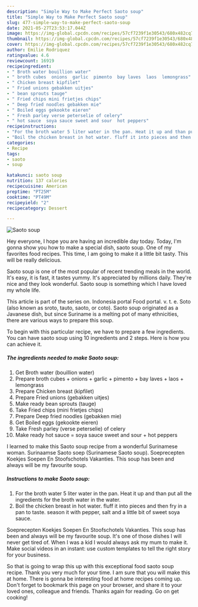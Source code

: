 ```yaml
---
description: "Simple Way to Make Perfect Saoto soup"
title: "Simple Way to Make Perfect Saoto soup"
slug: 477-simple-way-to-make-perfect-saoto-soup
date: 2021-05-27T23:53:17.044Z
image: https://img-global.cpcdn.com/recipes/57cf7239f1e30543/680x482cq70/saoto-soup-recipe-main-photo.jpg
thumbnail: https://img-global.cpcdn.com/recipes/57cf7239f1e30543/680x482cq70/saoto-soup-recipe-main-photo.jpg
cover: https://img-global.cpcdn.com/recipes/57cf7239f1e30543/680x482cq70/saoto-soup-recipe-main-photo.jpg
author: Emilie Rodriquez
ratingvalue: 4.6
reviewcount: 16919
recipeingredient:
- " Broth water bouillion water"
- " broth cubes  onions  garlic  pimento  bay laves  laos  lemongrass"
- " Chicken breast kipfilet"
- " Fried unions gebakken uitjes"
- " bean sprouts tauge"
- " Fried chips mini frietjes chips"
- " Deep fried noodles gebakken mie"
- " Boiled eggs gekookte eieren"
- " Fresh parley verse peterselie of celery"
- " hot sauce  soya sauce sweet and sour  hot peppers"
recipeinstructions:
- "For the broth water 5 liter water in the pan. Heat it up and than put all the ingredients for the broth water in the water."
- "Boil the chicken breast in hot water. fluff it into pieces and then fry in a pan to taste. season it with pepper, salt and a little bit of sweet soya sauce."
categories:
- Recipe
tags:
- saoto
- soup

katakunci: saoto soup 
nutrition: 137 calories
recipecuisine: American
preptime: "PT25M"
cooktime: "PT49M"
recipeyield: "2"
recipecategory: Dessert

---
```



![Saoto soup](https://img-global.cpcdn.com/recipes/57cf7239f1e30543/680x482cq70/saoto-soup-recipe-main-photo.jpg)

Hey everyone, I hope you are having an incredible day today. Today, I'm gonna show you how to make a special dish, saoto soup. One of my favorites food recipes. This time, I am going to make it a little bit tasty. This will be really delicious.

Saoto soup is one of the most popular of recent trending meals in the world. It's easy, it is fast, it tastes yummy. It's appreciated by millions daily. They're nice and they look wonderful. Saoto soup is something which I have loved my whole life.

This article is part of the series on. Indonesia portal Food portal. v. t. e. Soto (also known as sroto, tauto, saoto, or coto). Saoto soup originated as a Javanese dish, but since Suriname is a melting pot of many ethnicities, there are various ways to prepare this soup.


To begin with this particular recipe, we have to prepare a few ingredients. You can have saoto soup using 10 ingredients and 2 steps. Here is how you can achieve it.

<!--inarticleads1-->

##### The ingredients needed to make Saoto soup:

1. Get  Broth water (bouillion water)
1. Prepare  broth cubes + onions + garlic + pimento + bay laves + laos + lemongrass
1. Prepare  Chicken breast (kipfilet)
1. Prepare  Fried unions (gebakken uitjes)
1. Make ready  bean sprouts (tauge)
1. Take  Fried chips (mini frietjes chips)
1. Prepare  Deep fried noodles (gebakken mie)
1. Get  Boiled eggs (gekookte eieren)
1. Take  Fresh parley (verse peterselie) of celery
1. Make ready  hot sauce = soya sauce sweet and sour + hot peppers


I learned to make this Saoto soup recipe from a wonderful Surinamese woman. Surinaamse Saoto soep (Surinamese Saoto soup). Soeprecepten Koekjes Soepen En Stoofschotels Vakanties. This soup has been and always will be my favourite soup. 

<!--inarticleads2-->

##### Instructions to make Saoto soup:

1. For the broth water 5 liter water in the pan. Heat it up and than put all the ingredients for the broth water in the water.
1. Boil the chicken breast in hot water. fluff it into pieces and then fry in a pan to taste. season it with pepper, salt and a little bit of sweet soya sauce.


Soeprecepten Koekjes Soepen En Stoofschotels Vakanties. This soup has been and always will be my favourite soup. It&#39;s one of those dishes I will never get tired of. When I was a kid I would always ask my mum to make it. Make social videos in an instant: use custom templates to tell the right story for your business. 

So that is going to wrap this up with this exceptional food saoto soup recipe. Thank you very much for your time. I am sure that you will make this at home. There is gonna be interesting food at home recipes coming up. Don't forget to bookmark this page on your browser, and share it to your loved ones, colleague and friends. Thanks again for reading. Go on get cooking!
